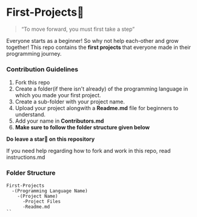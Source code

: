 <h1> First-Projects🚀 </h1>

>“To move forward, you must first take a step”

Everyone starts as a beginner! So why not help each-other and grow together!
This repo contains the <b> first projects </b> that everyone made in their programming journey.

### Contribution Guidelines
1. Fork this repo
2. Create a folder(if there isn't already) of the programming language in which you made your first project.
3. Create a sub-folder with your project name.
4. Upload your project alongwith a <b>Readme.md</b> file for beginners to understand.
5. Add your name in <b>Contributors.md</b>
6. <b>Make sure to follow the folder structure given below</b>

<b>Do leave a star🌟 on this repository</b> 

If you need help regarding how to fork and work in this repo, read instructions.md


### Folder Structure

```
First-Projects
  -(Programming Language Name)
    -(Project Name)
      -Project Files
      -Readme.md
``
